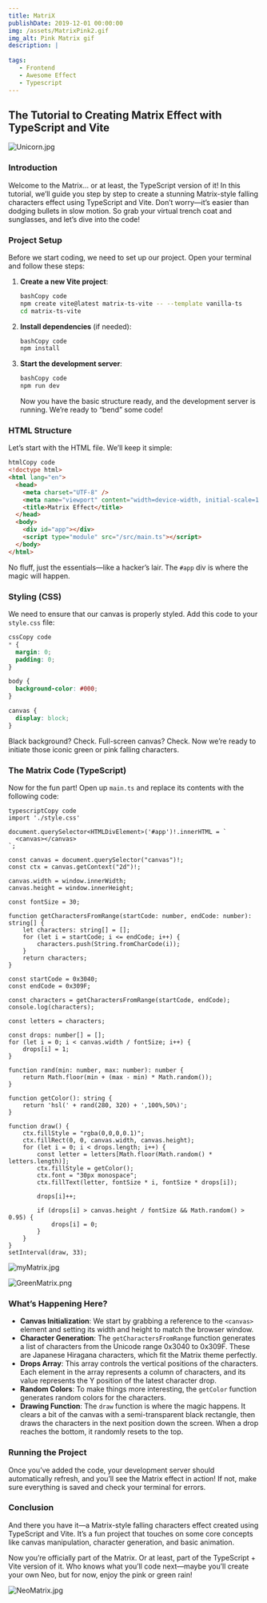 ```yaml
---
title: MatriX
publishDate: 2019-12-01 00:00:00
img: /assets/MatrixPink2.gif
img_alt: Pink Matrix gif
description: | 
  
tags:
   - Frontend
   - Awesome Effect
   - Typescript
---
```




## The Tutorial to Creating Matrix Effect with TypeScript and Vite

![Unicorn.jpg](../../assets/Unicorn.jpg)

### Introduction


Welcome to the Matrix... or at least, the TypeScript version of it! In this tutorial, we’ll guide you step by step to create a stunning Matrix-style falling characters effect using TypeScript and Vite. Don’t worry—it’s easier than dodging bullets in slow motion. So grab your virtual trench coat and sunglasses, and let’s dive into the code!

### Project Setup

Before we start coding, we need to set up our project. Open your terminal and follow these steps:

1. **Create a new Vite project**:

    ```bash
    bashCopy code
    npm create vite@latest matrix-ts-vite -- --template vanilla-ts
    cd matrix-ts-vite
    
    ```

2. **Install dependencies** (if needed):

    ```bash
    bashCopy code
    npm install
    
    ```

3. **Start the development server**:

    ```bash
    bashCopy code
    npm run dev
    
    ```

   Now you have the basic structure ready, and the development server is running. We’re ready to “bend” some code!


### HTML Structure

Let’s start with the HTML file. We’ll keep it simple:

```html
htmlCopy code
<!doctype html>
<html lang="en">
  <head>
    <meta charset="UTF-8" />
    <meta name="viewport" content="width=device-width, initial-scale=1.0" />
    <title>Matrix Effect</title>
  </head>
  <body>
    <div id="app"></div>
    <script type="module" src="/src/main.ts"></script>
  </body>
</html>

```

No fluff, just the essentials—like a hacker’s lair. The `#app` div is where the magic will happen.

### Styling (CSS)

We need to ensure that our canvas is properly styled. Add this code to your `style.css` file:

```css
cssCopy code
* {
  margin: 0;
  padding: 0;
}

body {
  background-color: #000;
}

canvas {
  display: block;
}

```

Black background? Check. Full-screen canvas? Check. Now we’re ready to initiate those iconic green or pink falling characters.

### The Matrix Code (TypeScript)

Now for the fun part! Open up `main.ts` and replace its contents with the following code:

```tsx
typescriptCopy code
import './style.css'

document.querySelector<HTMLDivElement>('#app')!.innerHTML = `
  <canvas></canvas>
`;

const canvas = document.querySelector("canvas")!;
const ctx = canvas.getContext("2d")!;

canvas.width = window.innerWidth;
canvas.height = window.innerHeight;

const fontSize = 30;

function getCharactersFromRange(startCode: number, endCode: number): string[] {
    let characters: string[] = [];
    for (let i = startCode; i <= endCode; i++) {
        characters.push(String.fromCharCode(i));
    }
    return characters;
}

const startCode = 0x3040;
const endCode = 0x309F;

const characters = getCharactersFromRange(startCode, endCode);
console.log(characters);

const letters = characters;

const drops: number[] = [];
for (let i = 0; i < canvas.width / fontSize; i++) {
    drops[i] = 1;
}

function rand(min: number, max: number): number {
    return Math.floor(min + (max - min) * Math.random());
}

function getColor(): string {
    return 'hsl(' + rand(280, 320) + ',100%,50%)';
}

function draw() {
    ctx.fillStyle = "rgba(0,0,0,0.1)";
    ctx.fillRect(0, 0, canvas.width, canvas.height);
    for (let i = 0; i < drops.length; i++) {
        const letter = letters[Math.floor(Math.random() * letters.length)];
        ctx.fillStyle = getColor();
        ctx.font = "30px monospace";
        ctx.fillText(letter, fontSize * i, fontSize * drops[i]);

        drops[i]++;

        if (drops[i] > canvas.height / fontSize && Math.random() > 0.95) {
            drops[i] = 0;
        }
    }
}
setInterval(draw, 33);

```
![myMatrix.jpg](../../assets/myMatrix.jpg)

![GreenMatrix.png](../../assets/GreenMatrix.png)


### What’s Happening Here?

- **Canvas Initialization**: We start by grabbing a reference to the `<canvas>` element and setting its width and height to match the browser window.
- **Character Generation**: The `getCharactersFromRange` function generates a list of characters from the Unicode range 0x3040 to 0x309F. These are Japanese Hiragana characters, which fit the Matrix theme perfectly.
- **Drops Array**: This array controls the vertical positions of the characters. Each element in the array represents a column of characters, and its value represents the Y position of the latest character drop.
- **Random Colors**: To make things more interesting, the `getColor` function generates random colors for the characters.
- **Drawing Function**: The `draw` function is where the magic happens. It clears a bit of the canvas with a semi-transparent black rectangle, then draws the characters in the next position down the screen. When a drop reaches the bottom, it randomly resets to the top.

### Running the Project

Once you’ve added the code, your development server should automatically refresh, and you’ll see the Matrix effect in action! If not, make sure everything is saved and check your terminal for errors.

### Conclusion

And there you have it—a Matrix-style falling characters effect created using TypeScript and Vite. It’s a fun project that touches on some core concepts like canvas manipulation, character generation, and basic animation.

Now you’re officially part of the Matrix. Or at least, part of the TypeScript + Vite version of it. Who knows what you’ll code next—maybe you’ll create your own Neo, but for now, enjoy the pink or green rain!



![NeoMatrix.jpg](../../assets/NeoMatrix.jpg)